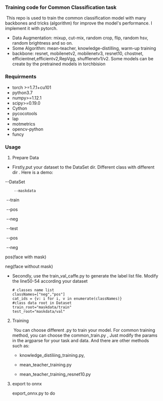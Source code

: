 ### Training code for Common Classification task 

​		This repo is used to train the common classification model with many backbones and tricks (algorithm) for improve the model's  performance. I implement it with pytorch.

- Data Augmentation: mixup, cut-mix, random crop, flip, random hsv, random brightness and so on.
- Some Algorithm: mean-teacher, knowledge-distilling, warm-up training
- backbone: resnet, mobilenetv2, mobilenetv3, resnet10, chostnet, efficientnet,efficientv2,RepVgg, shufflenetv1/v2. Some models can be create by the pretrained models in torchbision

### Requirments

- torch >=1.7.1+cu101
- python3.7
- numpy>=1.12.1
- scipy>=0.19.0
- Cython
- pycocotools
- lap
- motmetrics
- opencv-python
- funcy

### Usage

1.  Prepare Data

   - Firstly,put your dataset to the DataSet dir. Different class with different dir . Here is a demo: 

   --DataSet

		--maskdata

   ​			--train

   ​					--pos

   ​					--neg

   ​			--test

   ​					--pos

   ​					--neg

   pos(face with mask)

   neg(face without mask)

   - Secondly, use the train_val_caffe.py to generate the label list file. Modify the line50-54 according your dataset

     ```
     # classes name list
     classNames=["neg","pos"]
     cat_ids = {v: i for i, v in enumerate(classNames)}
     #class data root in Dataset
     train_root="maskdata/train"
     test_root="maskdata/val"
     ```

2. Training

   ​	You can choose different .py to train your model. For common training method, you can choose the common_train.py , Just modify  the params in the argparse for your task and data.  And there are other methods such as:

   -   knowledge_distiliing_training.py,

   -   mean_teacher_training.py

   -   mean_teacher_training_resnet10.py

3. export to onnx

   export_onnx.py to do 